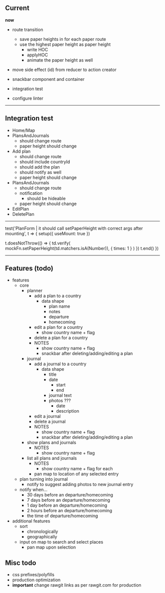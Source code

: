 ## Current

**now**

- route transition
  - save paper heights in for each paper route
  - use the highest paper height as paper height
    - write HOC
    - applyHOC
    - animate the paper height as well
- move side effect (id) from reducer to action creator

- snackbar component and container
- integration test
- configure linter

---

## Integration test

- Home/Map
- PlansAndJournals
  - should change route
  - paper height should change
- Add plan
  - should change route
  - should include countryId
  - should add the plan
  - should notify as well
  - paper height should change
- PlansAndJournals
  - should change route
  - notification
    - should be hideable
  - paper height should change
- EditPlan
- DeletePlan

---

test('PlanForm | it should call setPaperHeight with correct args after mounting', t => {
  setup({ useMount: true })

  t.doesNotThrow(() => {
    td.verify(
      mockFn.setPaperHeight(td.matchers.isA(Number)),
      { times: 1 }
    )
  })
  t.end()
})

---

## Features (todo)

- features
  - core
    - planner
      - add a plan to a country
        - data shape
          - plan name
          - notes
          - departure
          - homecoming
      - edit a plan for a country
        - show country name + flag
      - delete a plan for a country
      - NOTES
        - show country name + flag
        - snackbar after deleting/adding/editing a plan
    - journal
      - add a journal to a country
        - data shape
          - title
          - date
            - start
            - end
          - journal text
          - photos ???
            - date
            - description
      - edit a journal
      - delete a journal
      - NOTES
        - show country name + flag
        - snackbar after deleting/adding/editing a plan
    - show plans and journals
      - NOTES
        - show country name + flag
    - list all plans and journals
      - NOTES
        - show country name + flag for each
      - pan map to location of any selected entry
  - plan turning into journal
    - notify to suggest adding photos to new journal entry
  - notify when...
    - 30 days before an departure/homecoming
    - 7 days before an departure/homecoming
    - 1 day before an departure/homecoming
    - 2 hours before an departure/homecoming
    - the time of departure/homecoming
- additional features
  - sort
    - chronologically
    - geographically
  - input on map to search and select places
    - pan map upon selection

## Misc todo

- css prefixes/polyfills
- production optimization
- **important** change rawgit links as per rawgit.com for production
